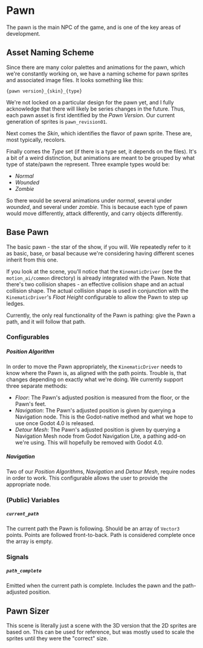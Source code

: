 # Pawn
The pawn is the main NPC of the game, and is one of the key areas of development.

## Asset Naming Scheme
Since there are many color palettes and animations for the pawn, which we're constantly working on, we have a naming scheme for pawn sprites and associated image files. It looks something like this:

```
{pawn version}_{skin}_{type}
```

We're not locked on a particular design for the pawn yet, and I fully acknowledge that there will likely be series changes in the future. Thus, each pawn asset is first identified by the *Pawn Version*. Our current generation of sprites is `pawn_revision01`.

Next comes the *Skin*, which identifies the flavor of pawn sprite. These are, most typically, recolors.

Finally comes the *Type* set (if there is a type set, it depends on the files). It's a bit of a weird distinction, but animations are meant to be grouped by what type of state/pawn the represent. Three example types would be:

- *Normal*
- *Wounded*
- *Zombie*

So there would be several animations under *normal*, several under *wounded*, and several under *zombie*. This is because each type of pawn would move differently, attack differently, and carry objects differently.

## Base Pawn
The basic pawn - the star of the show, if you will. We repeatedly refer to it as basic, base, or basal because we're considering having different scenes inherit from this one.

If you look at the scene, you'll notice that the `KinematicDriver` (see the `motion_ai/common` directory) is already integrated with the Pawn. Note that there's two collision shapes - an effective collision shape and an actual collision shape. The actual collision shape is used in conjunction with the `KinematicDriver`'s *Float Height* configurable to allow the Pawn to step up ledges.

Currently, the only real functionality of the Pawn is pathing: give the Pawn a path, and it will follow that path.

### Configurables
##### Position Algorithm
In order to move the Pawn appropriately, the `KinematicDriver` needs to know where the Pawn is, as aligned with the path points. Trouble is, that changes depending on exactly what we're doing. We currently support three separate methods:

- *Floor*: The Pawn's adjusted position is measured from the floor, or the Pawn's feet.
- *Navigation*: The Pawn's adjusted position is given by querying a Navigation node. This is the Godot-native method and what we hope to use once Godot 4.0 is released.
- *Detour Mesh*: The Pawn's adjusted position is given by querying a Navigation Mesh node from Godot Navigation Lite, a pathing add-on we're using. This will hopefully be removed with Godot 4.0.

##### Navigation
Two of our *Position Algorithm*s, *Navigation* and *Detour Mesh*, require nodes in order to work. This configurable allows the user to provide the appropriate node.

### (Public) Variables
##### `current_path`
The current path the Pawn is following. Should be an array of `Vector3` points. Points are followed front-to-back. Path is considered complete once the array is empty.

### Signals
##### `path_complete`
Emitted when the current path is complete. Includes the pawn and the path-adjusted position.

## Pawn Sizer
This scene is literally just a scene with the 3D version that the 2D sprites are based on. This can be used for reference, but was mostly used to scale the sprites until they were the "correct" size.
